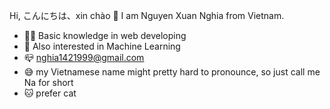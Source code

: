 Hi, こんにちは、xin chào 👋
I am Nguyen Xuan Nghia from Vietnam. 

- 🐱‍👓 Basic knowledge in web developing
- 🧠 Also interested in Machine Learning
- 📪 nghia1421999@gmail.com
- 😅 my Vietnamese name might pretty hard to pronounce, so just call me Na for short
- 🐱 prefer cat
